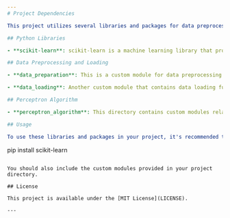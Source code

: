 ```yaml
---
# Project Dependencies

This project utilizes several libraries and packages for data preprocessing, feature extraction, and building a neural network. Below is a list of dependencies along with their descriptions:

## Python Libraries

- **scikit-learn**: scikit-learn is a machine learning library that provides simple and efficient tools for data mining and data analysis. (Just for splitting dataset)

## Data Preprocessing and Loading

- **data_preparation**: This is a custom module for data preprocessing and loading. It may include functions for data loading, cleaning, and preprocessing.

- **data_loading**: Another custom module that contains data loading functions.

## Perceptron Algorithm

- **perceptron_algorithm**: This directory contains custom modules related to the Perceptron algorithm, including the neural network and neuron implementations.

## Usage

To use these libraries and packages in your project, it's recommended to set up a Python environment using tools like `virtualenv` or `conda`. You can install the required dependencies using the following command:

```
pip install scikit-learn
```

You should also include the custom modules provided in your project directory.

## License

This project is available under the [MIT License](LICENSE).

---
```

